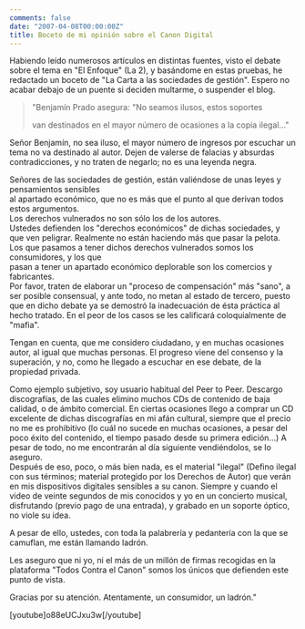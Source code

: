 ```yaml
---
comments: false
date: "2007-04-08T00:00:00Z"
title: Boceto de mi opinión sobre el Canon Digital
---
```


> <p style="text-align:justify;">

<div>

Habiendo leído numerosos artículos en distintas fuentes, visto el debate
sobre el tema en "El Enfoque" (La 2), y basándome en estas pruebas, he
redactado un boceto de "La Carta a las sociedades de gestión". Espero no
acabar debajo de un puente si deciden multarme, o suspender el blog.

</div>

> <!--more-->"Benjamín Prado asegura: "No seamos ilusos, estos soportes
> van destinados en el mayor número de ocasiones a la copia ilegal..."

Señor Benjamín, no sea iluso, el mayor número de ingresos por escuchar
un tema no va destinado al autor. Dejen de valerse de falacias y
absurdas contradicciones, y no traten de negarlo; no es una leyenda
negra.

Señores de las sociedades de gestión, están valiéndose de unas leyes y
pensamientos sensibles  
al apartado económico, que no es más que el punto al que derivan todos
estos argumentos.  
Los derechos vulnerados no son sólo los de los autores.  
Ustedes defienden los "derechos económicos" de dichas sociedades, y que
ven peligrar. Realmente no están haciendo más que pasar la pelota.  
Los que pasamos a tener dichos derechos vulnerados somos los
consumidores, y los que  
pasan a tener un apartado económico deplorable son los comercios y
fabricantes.  
Por favor, traten de elaborar un "proceso de compensación" más "sano",
a ser posible consensual, y ante todo, no metan al estado de tercero,
puesto que en dicho debate ya se demostró la inadecuación de ésta
práctica al hecho tratado. En el peor de los casos se les calificará
coloquialmente de "mafia".

Tengan en cuenta, que me considero ciudadano, y en muchas ocasiones
autor, al igual que muchas personas. El progreso viene del consenso y la
superación, y no, como he llegado a escuchar en ese debate, de la
propiedad privada.

Como ejemplo subjetivo, soy usuario habitual del Peer to Peer. Descargo
discografías, de las cuales elimino muchos CDs de contenido de baja
calidad, o de ámbito comercial. En ciertas ocasiones llego a comprar un
CD excelente de dichas discografías en mi afán cultural, siempre que el
precio no me es prohibitivo (lo cuál no sucede en muchas ocasiones, a
pesar del poco éxito del contenido, el tiempo pasado desde su primera
edición...) A pesar de todo, no me encontrarán al día siguiente
vendiéndolos, se lo aseguro.  
Después de eso, poco, o más bien nada, es el material "ilegal" (Defino
ilegal con sus términos; material protegido por los Derechos de Autor)
que verán en mis dispositivos digitales sensibles a su canon. Siempre y
cuando el video de veinte segundos de mis conocidos y yo en un concierto
musical, disfrutando (previo pago de una entrada), y grabado en un
soporte óptico, no viole su idea.

A pesar de ello, ustedes, con toda la palabrería y pedantería con la que
se camuflan, me están llamando ladrón.

Les aseguro que ni yo, ni el más de un millón de firmas recogidas en la
plataforma "Todos Contra el Canon" somos los únicos que defienden este
punto de vista.

Gracias por su atención. Atentamente, un consumidor, un ladrón."

[youtube]o88eUCJxu3w[/youtube]

<!--adsense-->

